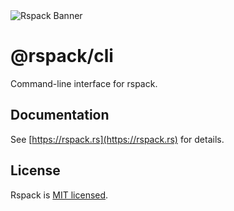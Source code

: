 <picture>
  <img alt="Rspack Banner" src="https://assets.rspack.rs/rspack/rspack-banner.png">
</picture>

# @rspack/cli

Command-line interface for rspack.

## Documentation

See [https://rspack.rs](https://rspack.rs) for details.

## License

Rspack is [MIT licensed](https://github.com/web-infra-dev/rspack/blob/main/LICENSE).

